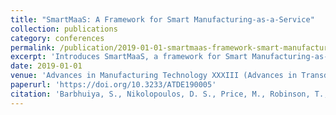 ```yaml
---
title: "SmartMaaS: A Framework for Smart Manufacturing-as-a-Service"
collection: publications
category: conferences
permalink: /publication/2019-01-01-smartmaas-framework-smart-manufacturing
excerpt: 'Introduces SmartMaaS, a framework for Smart Manufacturing-as-a-Service that enables manufacturers to offer production capabilities as on-demand services with intelligent negotiation and optimization capabilities.'
date: 2019-01-01
venue: 'Advances in Manufacturing Technology XXXIII (Advances in Transdisciplinary Engineering, Vol. 9)'
paperurl: 'https://doi.org/10.3233/ATDE190005'
citation: 'Barbhuiya, S., Nikolopoulos, D. S., Price, M., Robinson, T., Nolan, D., Zhang, W., & Kyle, S. (2019). &quot;SmartMaaS: A Framework for Smart Manufacturing-as-a-Service.&quot; In <i>Advances in Manufacturing Technology XXXIII</i> (pp. 16-21). <i>Advances in Transdisciplinary Engineering</i>, Vol. 9. https://doi.org/10.3233/ATDE190005'
---
```

